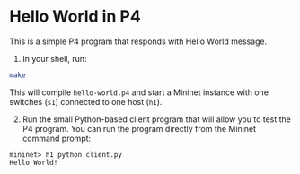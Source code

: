 # Hello World in P4

This is a simple P4 program that responds with Hello World message.

1. In your shell, run:
```bash
make
```
This will compile `hello-world.p4` and start a Mininet instance with one
switches (`s1`) connected to one host (`h1`).

2. Run the small Python-based client program that will allow you to test the P4
program. You can run the program directly from the Mininet command prompt:

```
mininet> h1 python client.py
Hello World!
```